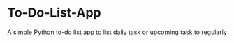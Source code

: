 # To-Do-List-App
A simple Python to-do  list app to list daily task or upcoming task to regularly
  
